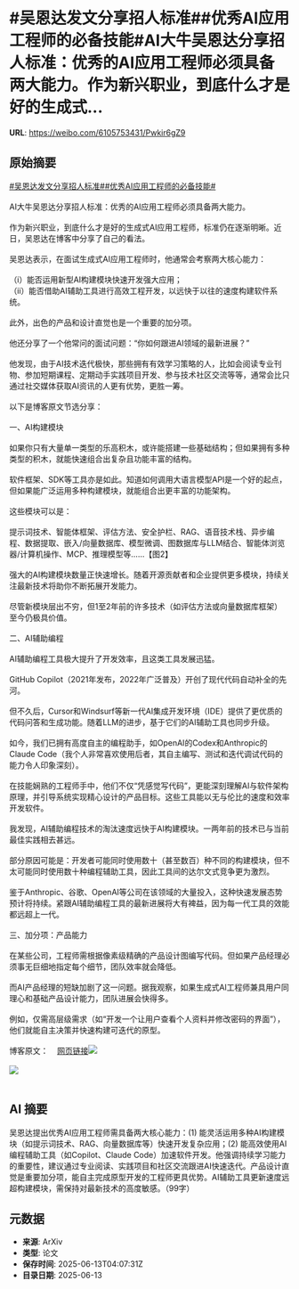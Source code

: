 # #吴恩达发文分享招人标准##优秀AI应用工程师的必备技能#AI大牛吴恩达分享招人标准：优秀的AI应用工程师必须具备两大能力。作为新兴职业，到底什么才是好的生成式...

**URL**: https://weibo.com/6105753431/Pwkir6gZ9

## 原始摘要

<a href="https://m.weibo.cn/search?containerid=231522type%3D1%26t%3D10%26q%3D%23%E5%90%B4%E6%81%A9%E8%BE%BE%E5%8F%91%E6%96%87%E5%88%86%E4%BA%AB%E6%8B%9B%E4%BA%BA%E6%A0%87%E5%87%86%23&amp;extparam=%23%E5%90%B4%E6%81%A9%E8%BE%BE%E5%8F%91%E6%96%87%E5%88%86%E4%BA%AB%E6%8B%9B%E4%BA%BA%E6%A0%87%E5%87%86%23" data-hide=""><span class="surl-text">#吴恩达发文分享招人标准#</span></a><a href="https://m.weibo.cn/search?containerid=231522type%3D1%26t%3D10%26q%3D%23%E4%BC%98%E7%A7%80AI%E5%BA%94%E7%94%A8%E5%B7%A5%E7%A8%8B%E5%B8%88%E7%9A%84%E5%BF%85%E5%A4%87%E6%8A%80%E8%83%BD%23&amp;extparam=%23%E4%BC%98%E7%A7%80AI%E5%BA%94%E7%94%A8%E5%B7%A5%E7%A8%8B%E5%B8%88%E7%9A%84%E5%BF%85%E5%A4%87%E6%8A%80%E8%83%BD%23" data-hide=""><span class="surl-text">#优秀AI应用工程师的必备技能#</span></a><br><br>AI大牛吴恩达分享招人标准：优秀的AI应用工程师必须具备两大能力。<br><br>作为新兴职业，到底什么才是好的生成式AI应用工程师，标准仍在逐渐明晰。近日，吴恩达在博客中分享了自己的看法。<br><br>吴恩达表示，在面试生成式AI应用工程师时，他通常会考察两大核心能力：<br><br>（i）能否运用新型AI构建模块快速开发强大应用；<br>（ii）能否借助AI辅助工具进行高效工程开发，以远快于以往的速度构建软件系统。<br><br>此外，出色的产品和设计直觉也是一个重要的加分项。<br><br>他还分享了一个他常问的面试问题：“你如何跟进AI领域的最新进展？”<br><br>他发现，由于AI技术迭代极快，那些拥有有效学习策略的人，比如会阅读专业刊物、参加短期课程、定期动手实践项目开发、参与技术社区交流等等，通常会比只通过社交媒体获取AI资讯的人更有优势，更胜一筹。<br><br>以下是博客原文节选分享：<br><br>一、AI构建模块<br><br>如果你只有大量单一类型的乐高积木，或许能搭建一些基础结构；但如果拥有多种类型的积木，就能快速组合出复杂且功能丰富的结构。<br><br>软件框架、SDK等工具亦是如此。知道如何调用大语言模型API是一个好的起点，但如果能广泛运用多种构建模块，就能组合出更丰富的功能架构。<br><br>这些模块可以是：<br><br>提示词技术、智能体框架、评估方法、安全护栏、RAG、语音技术栈、异步编程、数据提取、嵌入/向量数据库、模型微调、图数据库与LLM结合、智能体浏览器/计算机操作、MCP、推理模型等……【图2】<br><br>强大的AI构建模块数量正快速增长。随着开源贡献者和企业提供更多模块，持续关注最新技术将助你不断拓展开发能力。<br><br>尽管新模块层出不穷，但1至2年前的许多技术（如评估方法或向量数据库框架）至今仍极具价值。<br><br>二、AI辅助编程<br><br>AI辅助编程工具极大提升了开发效率，且这类工具发展迅猛。<br><br>GitHub Copilot（2021年发布，2022年广泛普及）开创了现代代码自动补全的先河。<br><br>但不久后，Cursor和Windsurf等新一代AI集成开发环境（IDE）提供了更优质的代码问答和生成功能。随着LLM的进步，基于它们的AI辅助工具也同步升级。<br><br>如今，我们已拥有高度自主的编程助手，如OpenAI的Codex和Anthropic的Claude Code（我个人非常喜欢使用后者，其自主编写、测试和迭代调试代码的能力令人印象深刻）。<br><br>在技能娴熟的工程师手中，他们不仅“凭感觉写代码”，更能深刻理解AI与软件架构原理，并引导系统实现精心设计的产品目标。这些工具能以无与伦比的速度和效率开发软件。<br><br>我发现，AI辅助编程技术的淘汰速度远快于AI构建模块。一两年前的技术已与当前最佳实践相去甚远。<br><br>部分原因可能是：开发者可能同时使用数十（甚至数百）种不同的构建模块，但不太可能同时使用数十种编程辅助工具，因此工具间的达尔文式竞争更为激烈。<br><br>鉴于Anthropic、谷歌、OpenAI等公司在该领域的大量投入，这种快速发展态势预计将持续。紧跟AI辅助编程工具的最新进展将大有裨益，因为每一代工具的效能都远超上一代。<br><br>三、加分项：产品能力<br><br>在某些公司，工程师需根据像素级精确的产品设计图编写代码。但如果产品经理必须事无巨细地指定每个细节，团队效率就会降低。<br><br>而AI产品经理的短缺加剧了这一问题。据我观察，如果生成式AI工程师兼具用户同理心和基础产品设计能力，团队进展会快得多。<br><br>例如，仅需高层级需求（如“开发一个让用户查看个人资料并修改密码的界面”），他们就能自主决策并快速构建可迭代的原型。<br><br>博客原文：<a href="https://weibo.cn/sinaurl?u=https%3A%2F%2Fwww.deeplearning.ai%2Fthe-batch%2Fissue-305%2F" data-hide=""><span class="url-icon"><img style="width: 1rem;height: 1rem" src="https://h5.sinaimg.cn/upload/2015/09/25/3/timeline_card_small_web_default.png" referrerpolicy="no-referrer"></span><span class="surl-text">网页链接</span></a><img style="" src="https://tvax2.sinaimg.cn/large/006Fd7o3gy1i2dkjcsfknj30sw1isb29.jpg" referrerpolicy="no-referrer"><br><br><img style="" src="https://tvax4.sinaimg.cn/large/006Fd7o3gy1i2dkjdo0cuj30xc0isgu5.jpg" referrerpolicy="no-referrer"><br><br>

## AI 摘要

吴恩达提出优秀AI应用工程师需具备两大核心能力：(1) 能灵活运用多种AI构建模块（如提示词技术、RAG、向量数据库等）快速开发复杂应用；(2) 能高效使用AI编程辅助工具（如Copilot、Claude Code）加速软件开发。他强调持续学习能力的重要性，建议通过专业阅读、实践项目和社区交流跟进AI快速迭代。产品设计直觉是重要加分项，能自主完成原型开发的工程师更具优势。AI辅助工具更新速度远超构建模块，需保持对最新技术的高度敏感。（99字）

## 元数据

- **来源**: ArXiv
- **类型**: 论文
- **保存时间**: 2025-06-13T04:07:31Z
- **目录日期**: 2025-06-13
